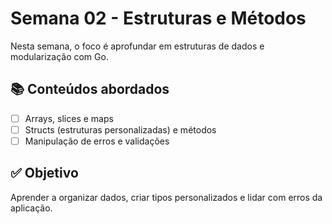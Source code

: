 # Semana 02 - Estruturas e Métodos

Nesta semana, o foco é aprofundar em estruturas de dados e modularização com Go.

## 📚 Conteúdos abordados
- [ ] Arrays, slices e maps
- [ ] Structs (estruturas personalizadas) e métodos
- [ ] Manipulação de erros e validações

## ✅ Objetivo
Aprender a organizar dados, criar tipos personalizados e lidar com erros da aplicação.
